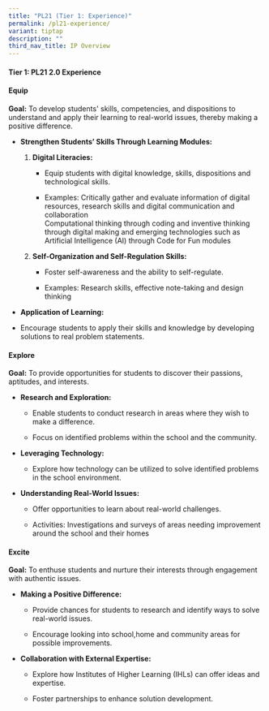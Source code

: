 ```yaml
---
title: "PL21 (Tier 1: Experience)"
permalink: /pl21-experience/
variant: tiptap
description: ""
third_nav_title: IP Overview
---
```

<h4>Tier 1: PL21 2.0 Experience</h4>
<h4><strong>Equip</strong></h4>
<p><strong>Goal:</strong> To develop students' skills, competencies, and dispositions
to understand and apply their learning to real-world issues, thereby making
a positive difference.</p>
<ul data-tight="true" class="tight">
<li>
<p><strong>Strengthen Students’ Skills Through Learning Modules:</strong>
</p>
<ol data-tight="true" class="tight">
<li>
<p><strong>Digital Literacies:</strong>
</p>
<ul data-tight="true" class="tight">
<li>
<p>Equip students with digital knowledge, skills, dispositions and technological
skills.</p>
</li>
<li>
<p>Examples: Critically gather and evaluate information of digital resources,
research skills and digital communication and collaboration
<br>Computational thinking through coding and inventive thinking through digital
making and emerging technologies such as Artificial Intelligence (AI) through
Code for Fun modules</p>
</li>
</ul>
</li>
<li>
<p><strong>Self-Organization and Self-Regulation Skills:</strong>
</p>
<ul data-tight="true" class="tight">
<li>
<p>Foster self-awareness and the ability to self-regulate.</p>
</li>
<li>
<p>Examples: Research skills, effective note-taking and design thinking</p>
</li>
</ul>
</li>
</ol>
</li>
<li>
<p><strong>Application of Learning:</strong>
</p>
</li>
</ul>
<ul data-tight="true" class="tight">
<li>
<p>Encourage students to apply their skills and knowledge by developing solutions
to real problem statements.</p>
</li>
</ul>
<h4><strong>Explore</strong></h4>
<p><strong>Goal:</strong> To provide opportunities for students to discover
their passions, aptitudes, and interests.</p>
<ul data-tight="true" class="tight">
<li>
<p><strong>Research and Exploration:</strong>
</p>
<ul data-tight="true" class="tight">
<li>
<p>Enable students to conduct research in areas where they wish to make a
difference.</p>
</li>
<li>
<p>Focus on identified problems within the school and the community.</p>
</li>
</ul>
</li>
<li>
<p><strong>Leveraging Technology:</strong>
</p>
<ul data-tight="true" class="tight">
<li>
<p>Explore how technology can be utilized to solve identified problems in
the school environment.</p>
</li>
</ul>
</li>
<li>
<p><strong>Understanding Real-World Issues:</strong>
</p>
<ul data-tight="true" class="tight">
<li>
<p>Offer opportunities to learn about real-world challenges.</p>
</li>
<li>
<p>Activities: Investigations and surveys of areas needing improvement around
the school and their homes</p>
</li>
</ul>
</li>
</ul>
<h4><strong>Excite</strong></h4>
<p><strong>Goal:</strong> To enthuse students and nurture their interests
through engagement with authentic issues.</p>
<ul data-tight="true" class="tight">
<li>
<p><strong>Making a Positive Difference:</strong>
</p>
<ul data-tight="true" class="tight">
<li>
<p>Provide chances for students to research and identify ways to solve real-world
issues.</p>
</li>
<li>
<p>Encourage looking into school,home and community areas for possible improvements.</p>
</li>
</ul>
</li>
<li>
<p><strong>Collaboration with External Expertise:</strong>
</p>
<ul data-tight="true" class="tight">
<li>
<p>Explore how Institutes of Higher Learning (IHLs) can offer ideas and expertise.</p>
</li>
<li>
<p>Foster partnerships to enhance solution development.</p>
</li>
</ul>
</li>
</ul>
<p><strong>&nbsp;</strong>
</p>